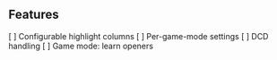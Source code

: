## Features

[ ] Configurable highlight columns
[ ] Per-game-mode settings
[ ] DCD handling
[ ] Game mode: learn openers
